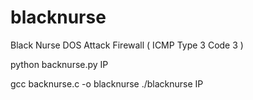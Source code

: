 # blacknurse
Black Nurse DOS Attack Firewall ( ICMP Type 3 Code 3 )

python backnurse.py IP

gcc backnurse.c -o blacknurse
./blacknurse IP
